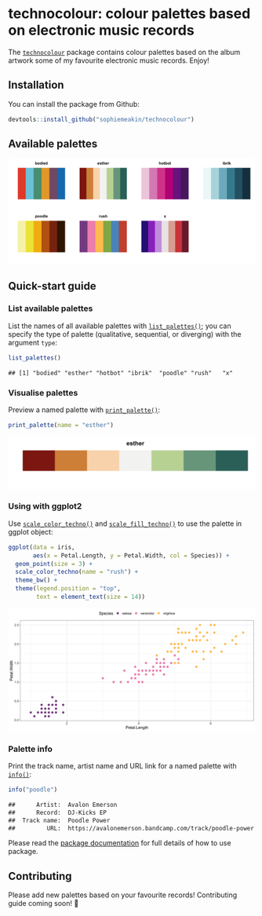 # technocolour: colour palettes based on electronic music records

The
[`technocolour`](https://sophiemeakin.github.io/technocolour/index.html)
package contains colour palettes based on the album artwork some of my
favourite electronic music records. Enjoy!

## Installation

You can install the package from Github:

``` r
devtools::install_github("sophiemeakin/technocolour")
```

## Available palettes

![](man/figures/unnamed-chunk-2-1.png)

## Quick-start guide

### List available palettes

List the names of all available palettes with
[`list_palettes()`](https://sophiemeakin.github.io/technocolour/reference/list_palettes.html);
you can specify the type of palette (qualitative, sequential, or
diverging) with the argument `type`:

``` r
list_palettes()
```

    ## [1] "bodied" "esther" "hotbot" "ibrik"  "poodle" "rush"   "x"

### Visualise palettes

Preview a named palette with
[`print_palette()`](https://sophiemeakin.github.io/technocolour/reference/print_palette.html):

``` r
print_palette(name = "esther")
```

![](man/figures/vis_palettes-1.png)

### Using with ggplot2

Use
[`scale_color_techno()`](https://sophiemeakin.github.io/technocolour/reference/scale_color_techno.html)
and
[`scale_fill_techno()`](https://sophiemeakin.github.io/technocolour/reference/scale_fill_techno.html)
to use the palette in ggplot object:

``` r
ggplot(data = iris,
       aes(x = Petal.Length, y = Petal.Width, col = Species)) +
  geom_point(size = 3) +
  scale_color_techno(name = "rush") +
  theme_bw() +
  theme(legend.position = "top",
        text = element_text(size = 14))
```

![](man/figures/example1-1.png)

### Palette info

Print the track name, artist name and URL link for a named palette with
[`info()`](https://sophiemeakin.github.io/technocolour/reference/info.html):

``` r
info("poodle")
```

    ##      Artist:  Avalon Emerson 
    ##      Record:  DJ-Kicks EP 
    ##  Track name:  Poodle Power 
    ##         URL:  https://avalonemerson.bandcamp.com/track/poodle-power

Please read the [package
documentation](https://sophiemeakin.github.io/technocolour/reference/index.html)
for full details of how to use package.

## Contributing

Please add new palettes based on your favourite records! Contributing
guide coming soon! 👀
